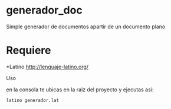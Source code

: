 # generador_doc
Simple generador de documentos apartir de un documento plano

# Requiere
*Latino http://lenguaje-latino.org/ 

Uso

en la consola te ubicas en la raiz del proyecto y ejecutas asi:

```
latino generador.lat
```